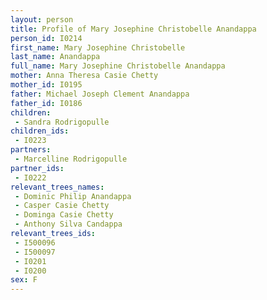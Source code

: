```yaml
---
layout: person
title: Profile of Mary Josephine Christobelle Anandappa
person_id: I0214
first_name: Mary Josephine Christobelle
last_name: Anandappa
full_name: Mary Josephine Christobelle Anandappa
mother: Anna Theresa Casie Chetty
mother_id: I0195
father: Michael Joseph Clement Anandappa
father_id: I0186
children:
 - Sandra Rodrigopulle
children_ids:
 - I0223
partners:
 - Marcelline Rodrigopulle
partner_ids:
 - I0222
relevant_trees_names:
 - Dominic Philip Anandappa
 - Casper Casie Chetty
 - Dominga Casie Chetty
 - Anthony Silva Candappa
relevant_trees_ids:
 - I500096
 - I500097
 - I0201
 - I0200
sex: F
---
```


